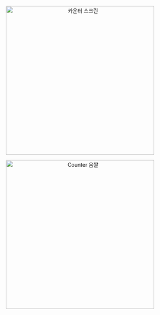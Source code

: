 <p align="center">
  <img src="https://github.com/user-attachments/assets/3bdd1172-9fe8-4cea-97b2-b27fcff73a79" alt="카운터 스크린" width="400" />
</p>
<p align="center">
  <img src="https://github.com/user-attachments/assets/e14d9806-89e3-4754-ae26-756f5fb96496" alt="Counter 움짤" width="400" style="border: none;" />
</p>
